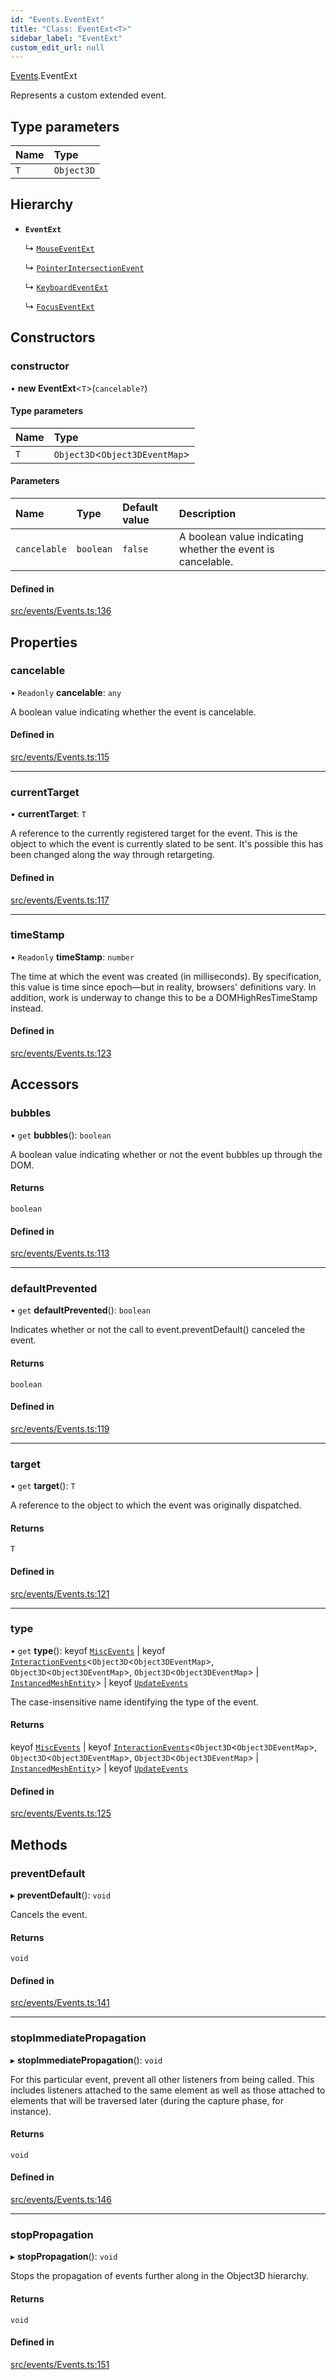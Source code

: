 ```yaml
---
id: "Events.EventExt"
title: "Class: EventExt<T>"
sidebar_label: "EventExt"
custom_edit_url: null
---
```


[Events](../namespaces/Events.md).EventExt

Represents a custom extended event.

## Type parameters

| Name | Type |
| :------ | :------ |
| `T` | `Object3D` |

## Hierarchy

- **`EventExt`**

  ↳ [`MouseEventExt`](Events.MouseEventExt.md)

  ↳ [`PointerIntersectionEvent`](Events.PointerIntersectionEvent.md)

  ↳ [`KeyboardEventExt`](Events.KeyboardEventExt.md)

  ↳ [`FocusEventExt`](Events.FocusEventExt.md)

## Constructors

### constructor

• **new EventExt**<`T`\>(`cancelable?`)

#### Type parameters

| Name | Type |
| :------ | :------ |
| `T` | `Object3D`<`Object3DEventMap`\> |

#### Parameters

| Name | Type | Default value | Description |
| :------ | :------ | :------ | :------ |
| `cancelable` | `boolean` | `false` | A boolean value indicating whether the event is cancelable. |

#### Defined in

[src/events/Events.ts:136](https://github.com/agargaro/three.ez/blob/a81f57c/src/events/Events.ts#L136)

## Properties

### cancelable

• `Readonly` **cancelable**: `any`

A boolean value indicating whether the event is cancelable.

#### Defined in

[src/events/Events.ts:115](https://github.com/agargaro/three.ez/blob/a81f57c/src/events/Events.ts#L115)

___

### currentTarget

• **currentTarget**: `T`

A reference to the currently registered target for the event. This is the object to which the event is currently slated to be sent. It's possible this has been changed along the way through retargeting.

#### Defined in

[src/events/Events.ts:117](https://github.com/agargaro/three.ez/blob/a81f57c/src/events/Events.ts#L117)

___

### timeStamp

• `Readonly` **timeStamp**: `number`

The time at which the event was created (in milliseconds). By specification, this value is time since epoch—but in reality, browsers' definitions vary. In addition, work is underway to change this to be a DOMHighResTimeStamp instead.

#### Defined in

[src/events/Events.ts:123](https://github.com/agargaro/three.ez/blob/a81f57c/src/events/Events.ts#L123)

## Accessors

### bubbles

• `get` **bubbles**(): `boolean`

A boolean value indicating whether or not the event bubbles up through the DOM.

#### Returns

`boolean`

#### Defined in

[src/events/Events.ts:113](https://github.com/agargaro/three.ez/blob/a81f57c/src/events/Events.ts#L113)

___

### defaultPrevented

• `get` **defaultPrevented**(): `boolean`

Indicates whether or not the call to event.preventDefault() canceled the event.

#### Returns

`boolean`

#### Defined in

[src/events/Events.ts:119](https://github.com/agargaro/three.ez/blob/a81f57c/src/events/Events.ts#L119)

___

### target

• `get` **target**(): `T`

A reference to the object to which the event was originally dispatched.

#### Returns

`T`

#### Defined in

[src/events/Events.ts:121](https://github.com/agargaro/three.ez/blob/a81f57c/src/events/Events.ts#L121)

___

### type

• `get` **type**(): keyof [`MiscEvents`](../interfaces/Events.MiscEvents.md) \| keyof [`InteractionEvents`](../interfaces/Events.InteractionEvents.md)<`Object3D`<`Object3DEventMap`\>, `Object3D`<`Object3DEventMap`\>, `Object3D`<`Object3DEventMap`\> \| [`InstancedMeshEntity`](InstancedMesh.InstancedMeshEntity.md)\> \| keyof [`UpdateEvents`](../interfaces/Events.UpdateEvents.md)

The case-insensitive name identifying the type of the event.

#### Returns

keyof [`MiscEvents`](../interfaces/Events.MiscEvents.md) \| keyof [`InteractionEvents`](../interfaces/Events.InteractionEvents.md)<`Object3D`<`Object3DEventMap`\>, `Object3D`<`Object3DEventMap`\>, `Object3D`<`Object3DEventMap`\> \| [`InstancedMeshEntity`](InstancedMesh.InstancedMeshEntity.md)\> \| keyof [`UpdateEvents`](../interfaces/Events.UpdateEvents.md)

#### Defined in

[src/events/Events.ts:125](https://github.com/agargaro/three.ez/blob/a81f57c/src/events/Events.ts#L125)

## Methods

### preventDefault

▸ **preventDefault**(): `void`

Cancels the event.

#### Returns

`void`

#### Defined in

[src/events/Events.ts:141](https://github.com/agargaro/three.ez/blob/a81f57c/src/events/Events.ts#L141)

___

### stopImmediatePropagation

▸ **stopImmediatePropagation**(): `void`

For this particular event, prevent all other listeners from being called. This includes listeners attached to the same element as well as those attached to elements that will be traversed later (during the capture phase, for instance).

#### Returns

`void`

#### Defined in

[src/events/Events.ts:146](https://github.com/agargaro/three.ez/blob/a81f57c/src/events/Events.ts#L146)

___

### stopPropagation

▸ **stopPropagation**(): `void`

Stops the propagation of events further along in the Object3D hierarchy.

#### Returns

`void`

#### Defined in

[src/events/Events.ts:151](https://github.com/agargaro/three.ez/blob/a81f57c/src/events/Events.ts#L151)
